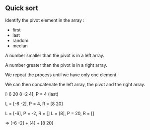## Quick sort

Identify the pivot element in the array :

- first
- last
- random
- median

A number smaller than the pivot is in a left array.

A number greater than the pivot is in a right array.

We repeat the process until we have only one element.

We can then concatenate the left array, the pivot and the right array.

[-6 20 8 -2 4], P = 4 (last)

L = [-6 -2], P = 4, R = [8 20]

L = [-6], P = -2, R = []
L = [8], P = 20, R = []

=> [-6 -2] + [4] + [8 20]